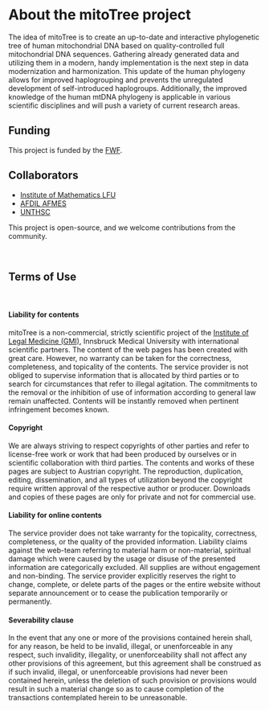 <!--
This file is part of the mitoTree project.

Copyright 2024, Noah Hurmer & mitoTree.

This Source Code Form is subject to the terms of the Mozilla Public
License, v. 2.0. If a copy of the MPL was not distributed with this
file, You can obtain one at https://mozilla.org/MPL/2.0/.
-->

# About the mitoTree project

The idea of mitoTree is to create an up-to-date and interactive phylogenetic tree of human mitochondrial DNA
based on quality-controlled full mitochondrial DNA sequences. Gathering already generated data and utilizing
them in a modern, handy implementation is the next step in data modernization and harmonization. This update
of the human phylogeny allows for improved haplogrouping and prevents the unregulated development of
self-introduced haplogroups. Additionally, the improved knowledge of the human mtDNA phylogeny is applicable
in various scientific disciplines and will push a variety of current research areas.

## Funding
This project is funded by the [FWF](https://pf.fwf.ac.at/en/research-in-practice/project-finder/58485).

## Collaborators
- [Institute of Mathematics LFU](https://www.uibk.ac.at/mathematik/index.html.en)
- [AFDIL AFMES](https://www.health.mil/Military-Health-Topics/Health-Readiness/AFMES)
- [UNTHSC](https://experts.unthsc.edu/en/organisations/center-for-human-id)

This project is open-source, and we welcome contributions from the community.

<br>

## Terms of Use

<br>

#### Liability for contents
mitoTree is a non-commercial, strictly scientific project of the [Institute of Legal Medicine (GMI)](http://gerichtsmedizin.at/), Innsbruck Medical University with international scientific partners. The content of the web pages has been created with great care. However, no warranty can be taken for the correctness, completeness, and topicality of the contents. The service provider is not obliged to supervise information that is allocated by third parties or to search for circumstances that refer to illegal agitation. The commitments to the removal or the inhibition of use of information according to general law remain unaffected. Contents will be instantly removed when pertinent infringement becomes known.

#### Copyright
We are always striving to respect copyrights of other parties and refer to license-free work or work that had been produced by ourselves or in scientific collaboration with third parties. The contents and works of these pages are subject to Austrian copyright. The reproduction, duplication, editing, dissemination, and all types of utilization beyond the copyright require written approval of the respective author or producer. Downloads and copies of these pages are only for private and not for commercial use.

#### Liability for online contents
The service provider does not take warranty for the topicality, correctness, completeness, or the quality of the provided information. Liability claims against the web-team referring to material harm or non-material, spiritual damage which were caused by the usage or disuse of the presented information are categorically excluded. All supplies are without engagement and non-binding. The service provider explicitly reserves the right to change, complete, or delete parts of the pages or the entire website without separate announcement or to cease the publication temporarily or permanently.

#### Severability clause
In the event that any one or more of the provisions contained herein shall, for any reason, be held to be invalid, illegal, or unenforceable in any respect, such invalidity, illegality, or unenforceability shall not affect any other provisions of this agreement, but this agreement shall be construed as if such invalid, illegal, or unenforceable provisions had never been contained herein, unless the deletion of such provision or provisions would result in such a material change so as to cause completion of the transactions contemplated herein to be unreasonable.
